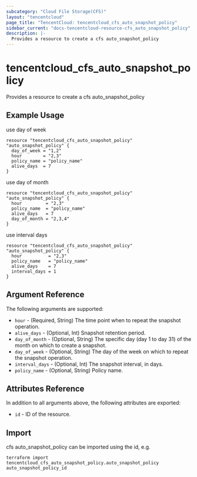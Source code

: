 ```yaml
---
subcategory: "Cloud File Storage(CFS)"
layout: "tencentcloud"
page_title: "TencentCloud: tencentcloud_cfs_auto_snapshot_policy"
sidebar_current: "docs-tencentcloud-resource-cfs_auto_snapshot_policy"
description: |-
  Provides a resource to create a cfs auto_snapshot_policy
---
```


# tencentcloud_cfs_auto_snapshot_policy

Provides a resource to create a cfs auto_snapshot_policy

## Example Usage

use day of week

```hcl
resource "tencentcloud_cfs_auto_snapshot_policy" "auto_snapshot_policy" {
  day_of_week = "1,2"
  hour        = "2,3"
  policy_name = "policy_name"
  alive_days  = 7
}
```

use day of month

```hcl
resource "tencentcloud_cfs_auto_snapshot_policy" "auto_snapshot_policy" {
  hour         = "2,3"
  policy_name  = "policy_name"
  alive_days   = 7
  day_of_month = "2,3,4"
}
```

use interval days

```hcl
resource "tencentcloud_cfs_auto_snapshot_policy" "auto_snapshot_policy" {
  hour          = "2,3"
  policy_name   = "policy_name"
  alive_days    = 7
  interval_days = 1
}
```

## Argument Reference

The following arguments are supported:

* `hour` - (Required, String) The time point when to repeat the snapshot operation.
* `alive_days` - (Optional, Int) Snapshot retention period.
* `day_of_month` - (Optional, String) The specific day (day 1 to day 31) of the month on which to create a snapshot.
* `day_of_week` - (Optional, String) The day of the week on which to repeat the snapshot operation.
* `interval_days` - (Optional, Int) The snapshot interval, in days.
* `policy_name` - (Optional, String) Policy name.

## Attributes Reference

In addition to all arguments above, the following attributes are exported:

* `id` - ID of the resource.



## Import

cfs auto_snapshot_policy can be imported using the id, e.g.

```
terraform import tencentcloud_cfs_auto_snapshot_policy.auto_snapshot_policy auto_snapshot_policy_id
```

